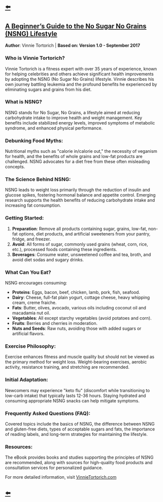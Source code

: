 ---
---

## [⬅️](/)

## [A Beginner’s Guide to the No Sugar No Grains (NSNG) Lifestyle](https://nsng.vinnietortorich.com/product/intro-to-nsng/)
**Author**: Vinnie Tortorich | **Based on: Version 1.0 - September 2017**

### Who is Vinnie Tortorich?
Vinnie Tortorich is a fitness expert with over 35 years of experience, known for helping celebrities and others achieve significant health improvements by adopting the NSNG (No Sugar No Grains) lifestyle. Vinnie describes his own journey battling leukemia and the profound benefits he experienced by eliminating sugars and grains from his diet.

### What is NSNG?
NSNG stands for No Sugar, No Grains, a lifestyle aimed at reducing carbohydrate intake to improve health and weight management. Key benefits include stabilized energy levels, improved symptoms of metabolic syndrome, and enhanced physical performance.

### Debunking Food Myths:
Nutritional myths such as "calorie in/calorie out," the necessity of veganism for health, and the benefits of whole grains and low-fat products are challenged. NSNG advocates for a diet free from these often misleading concepts.

### The Science Behind NSNG:
NSNG leads to weight loss primarily through the reduction of insulin and glucose spikes, fostering hormonal balance and appetite control. Emerging research supports the health benefits of reducing carbohydrate intake and increasing fat consumption.

### Getting Started:
1. **Preparation**: Remove all products containing sugar, grains, low-fat, non-fat options, diet products, and artificial sweeteners from your pantry, fridge, and freezer.
2. **Avoid**: All forms of sugar, commonly used grains (wheat, corn, rice, etc.), processed foods containing these ingredients.
3. **Beverages**: Consume water, unsweetened coffee and tea, broth, and avoid diet sodas and sugary drinks.

### What Can You Eat?
NSNG encourages consuming:
- **Proteins**: Eggs, bacon, beef, chicken, lamb, pork, fish, seafood.
- **Dairy**: Cheese, full-fat plain yogurt, cottage cheese, heavy whipping cream, creme fraiche.
- **Fats**: Butter, olives, avocado, various oils including coconut oil and macadamia nut oil.
- **Vegetables**: All except starchy vegetables (avoid potatoes and corn).
- **Fruits**: Berries and cherries in moderation.
- **Nuts and Seeds**: Raw nuts, avoiding those with added sugars or artificial flavors.

### Exercise Philosophy:
Exercise enhances fitness and muscle quality but should not be viewed as the primary method for weight loss. Weight-bearing exercises, aerobic activity, resistance training, and stretching are recommended.

### Initial Adaptation:
Newcomers may experience "keto flu" (discomfort while transitioning to low-carb intake) that typically lasts 12-36 hours. Staying hydrated and consuming appropriate NSNG snacks can help mitigate symptoms.

### Frequently Asked Questions (FAQ):
Covered topics include the basics of NSNG, the difference between NSNG and gluten-free diets, types of acceptable sugars and fats, the importance of reading labels, and long-term strategies for maintaining the lifestyle.

### Resources:
The eBook provides books and studies supporting the principles of NSNG are recommended, along with sources for high-quality food products and consultation services for personalized guidance.

For more detailed information, visit [VinnieTortorich.com](https://vinnietortorich.com)

## [⬅️](/)
